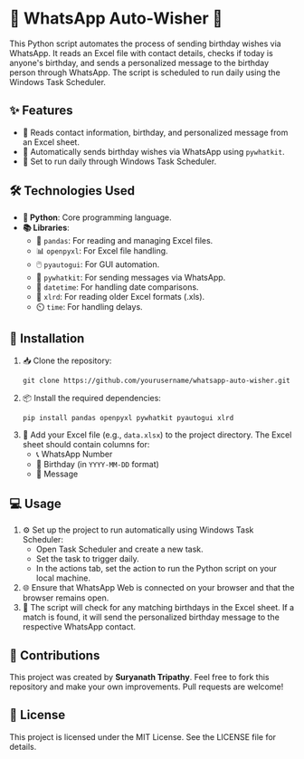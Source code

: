 <!DOCTYPE html>
<html lang="en">
<head>
    <meta charset="UTF-8">
    <meta name="viewport" content="width=device-width, initial-scale=1.0">

</head>
<body>

<h1>🎉 WhatsApp Auto-Wisher 🎂</h1>
<p>This Python script automates the process of sending birthday wishes via WhatsApp. It reads an Excel file with contact details, checks if today is anyone's birthday, and sends a personalized message to the birthday person through WhatsApp. The script is scheduled to run daily using the Windows Task Scheduler.</p>

<h2>✨ Features</h2>
<ul>
    <li>📅 Reads contact information, birthday, and personalized message from an Excel sheet.</li>
    <li>💬 Automatically sends birthday wishes via WhatsApp using <code>pywhatkit</code>.</li>
    <li>🔄 Set to run daily through Windows Task Scheduler.</li>
</ul>

<h2>🛠️ Technologies Used</h2>
<ul>
    <li><strong>🐍 Python</strong>: Core programming language.</li>
    <li><strong>📚 Libraries</strong>:
        <ul>
            <li>📝 <code>pandas</code>: For reading and managing Excel files.</li>
            <li>📊 <code>openpyxl</code>: For Excel file handling.</li>
            <li>🖱️ <code>pyautogui</code>: For GUI automation.</li>
            <li>💬 <code>pywhatkit</code>: For sending messages via WhatsApp.</li>
            <li>📅 <code>datetime</code>: For handling date comparisons.</li>
            <li>📄 <code>xlrd</code>: For reading older Excel formats (.xls).</li>
            <li>⏲️ <code>time</code>: For handling delays.</li>
        </ul>
    </li>
</ul>

<h2>🚀 Installation</h2>
<ol>
    <li>📥 Clone the repository:
        <pre><code>git clone https://github.com/yourusername/whatsapp-auto-wisher.git</code></pre>
    </li>
    <li>📦 Install the required dependencies:
        <pre><code>pip install pandas openpyxl pywhatkit pyautogui xlrd</code></pre>
    </li>
    <li>📑 Add your Excel file (e.g., <code>data.xlsx</code>) to the project directory. The Excel sheet should contain columns for:
        <ul>
            <li>📞 WhatsApp Number</li>
            <li>🎂 Birthday (in <code>YYYY-MM-DD</code> format)</li>
            <li>📝 Message</li>
        </ul>
    </li>
</ol>

<h2>💻 Usage</h2>
<ol>
    <li>⚙️ Set up the project to run automatically using Windows Task Scheduler:
        <ul>
            <li>Open Task Scheduler and create a new task.</li>
            <li>Set the task to trigger daily.</li>
            <li>In the actions tab, set the action to run the Python script on your local machine.</li>
        </ul>
    </li>
    <li>🌐 Ensure that WhatsApp Web is connected on your browser and that the browser remains open.</li>
    <li>🎉 The script will check for any matching birthdays in the Excel sheet. If a match is found, it will send the personalized birthday message to the respective WhatsApp contact.</li>
</ol>



<h2>🙌 Contributions</h2>
<p>This project was created by <strong>Suryanath Tripathy</strong>. Feel free to fork this repository and make your own improvements. Pull requests are welcome!</p>

<h2>📜 License</h2>
<p>This project is licensed under the MIT License. See the LICENSE file for details.</p>

</body>
</html>
